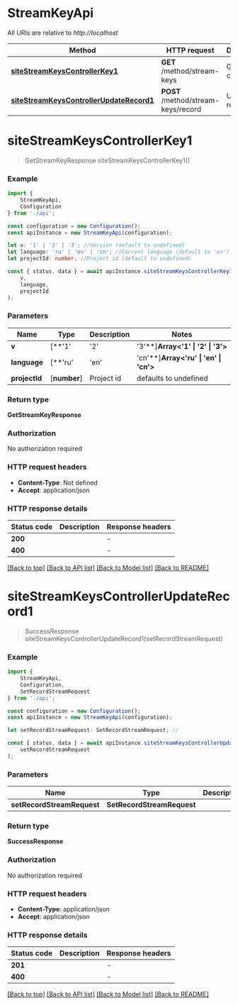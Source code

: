 # StreamKeyApi

All URIs are relative to *http://localhost*

|Method | HTTP request | Description|
|------------- | ------------- | -------------|
|[**siteStreamKeysControllerKey1**](#sitestreamkeyscontrollerkey1) | **GET** /method/stream-keys | Get stream credentials|
|[**siteStreamKeysControllerUpdateRecord1**](#sitestreamkeyscontrollerupdaterecord1) | **POST** /method/stream-keys/record | Update record|

# **siteStreamKeysControllerKey1**
> GetStreamKeyResponse siteStreamKeysControllerKey1()


### Example

```typescript
import {
    StreamKeyApi,
    Configuration
} from './api';

const configuration = new Configuration();
const apiInstance = new StreamKeyApi(configuration);

let v: '1' | '2' | '3'; //Version (default to undefined)
let language: 'ru' | 'en' | 'cn'; //Current language (default to 'en')
let projectId: number; //Project id (default to undefined)

const { status, data } = await apiInstance.siteStreamKeysControllerKey1(
    v,
    language,
    projectId
);
```

### Parameters

|Name | Type | Description  | Notes|
|------------- | ------------- | ------------- | -------------|
| **v** | [**&#39;1&#39; | &#39;2&#39; | &#39;3&#39;**]**Array<&#39;1&#39; &#124; &#39;2&#39; &#124; &#39;3&#39;>** | Version | defaults to undefined|
| **language** | [**&#39;ru&#39; | &#39;en&#39; | &#39;cn&#39;**]**Array<&#39;ru&#39; &#124; &#39;en&#39; &#124; &#39;cn&#39;>** | Current language | defaults to 'en'|
| **projectId** | [**number**] | Project id | defaults to undefined|


### Return type

**GetStreamKeyResponse**

### Authorization

No authorization required

### HTTP request headers

 - **Content-Type**: Not defined
 - **Accept**: application/json


### HTTP response details
| Status code | Description | Response headers |
|-------------|-------------|------------------|
|**200** |  |  -  |
|**400** |  |  -  |

[[Back to top]](#) [[Back to API list]](../README.md#documentation-for-api-endpoints) [[Back to Model list]](../README.md#documentation-for-models) [[Back to README]](../README.md)

# **siteStreamKeysControllerUpdateRecord1**
> SuccessResponse siteStreamKeysControllerUpdateRecord1(setRecordStreamRequest)


### Example

```typescript
import {
    StreamKeyApi,
    Configuration,
    SetRecordStreamRequest
} from './api';

const configuration = new Configuration();
const apiInstance = new StreamKeyApi(configuration);

let setRecordStreamRequest: SetRecordStreamRequest; //

const { status, data } = await apiInstance.siteStreamKeysControllerUpdateRecord1(
    setRecordStreamRequest
);
```

### Parameters

|Name | Type | Description  | Notes|
|------------- | ------------- | ------------- | -------------|
| **setRecordStreamRequest** | **SetRecordStreamRequest**|  | |


### Return type

**SuccessResponse**

### Authorization

No authorization required

### HTTP request headers

 - **Content-Type**: application/json
 - **Accept**: application/json


### HTTP response details
| Status code | Description | Response headers |
|-------------|-------------|------------------|
|**201** |  |  -  |
|**400** |  |  -  |

[[Back to top]](#) [[Back to API list]](../README.md#documentation-for-api-endpoints) [[Back to Model list]](../README.md#documentation-for-models) [[Back to README]](../README.md)

